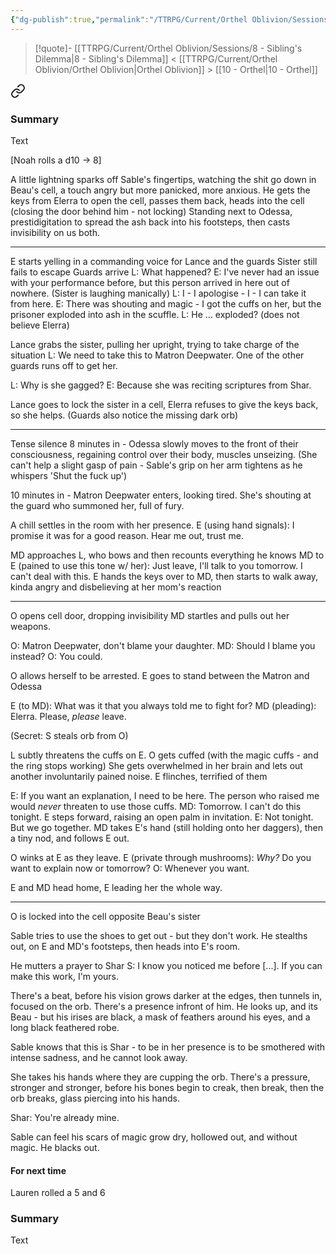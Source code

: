 ```yaml
---
{"dg-publish":true,"permalink":"/TTRPG/Current/Orthel Oblivion/Sessions/9 - Hot Potato/"}
---
```


> [!quote]- [[TTRPG/Current/Orthel Oblivion/Sessions/8 - Sibling's Dilemma\|8 - Sibling's Dilemma]] < [[TTRPG/Current/Orthel Oblivion/Orthel Oblivion\|Orthel Oblivion]] > [[10 - Orthel\|10 - Orthel]]
> 
<div class="transclusion internal-embed is-loaded"><a class="markdown-embed-link" href="/ttrpg/current/orthel-oblivion/sessions/8-sibling-s-dilemma/#summary" aria-label="Open link"><svg xmlns="http://www.w3.org/2000/svg" width="24" height="24" viewBox="0 0 24 24" fill="none" stroke="currentColor" stroke-width="2" stroke-linecap="round" stroke-linejoin="round" class="svg-icon lucide-link"><path d="M10 13a5 5 0 0 0 7.54.54l3-3a5 5 0 0 0-7.07-7.07l-1.72 1.71"></path><path d="M14 11a5 5 0 0 0-7.54-.54l-3 3a5 5 0 0 0 7.07 7.07l1.71-1.71"></path></svg></a><div class="markdown-embed">



### Summary

Text

</div></div>



[Noah rolls a d10 -> 8]

A little lightning sparks off Sable's fingertips, watching the shit go down in Beau's cell, a touch angry but more panicked, more anxious.
He gets the keys from Elerra to open the cell, passes them back, heads into the cell (closing the door behind him - not locking)
Standing next to Odessa, prestidigitation to spread the ash back into his footsteps, then casts invisibility on us both.

---

E starts yelling in a commanding voice for Lance and the guards
Sister still fails to escape
Guards arrive
L: What happened?
E: I've never had an issue with your performance before, but this person arrived in here out of nowhere.
(Sister is laughing manically)
L: I - I apologise - I - I can take it from here.
E: There was shouting and magic - I got the cuffs on her, but the prisoner exploded into ash in the scuffle.
L: He ... exploded? (does not believe Elerra)

Lance grabs the sister, pulling her upright, trying to take charge of the situation
L: We need to take this to Matron Deepwater.
One of the other guards runs off to get her.

L: Why is she gagged? 
E: Because she was reciting scriptures from Shar.

Lance goes to lock the sister in a cell, Elerra refuses to give the keys back, so she helps.
(Guards also notice the missing dark orb)

---

Tense silence
8 minutes in - Odessa slowly moves to the front of their consciousness, regaining control over their body, muscles unseizing.
(She can't help a slight gasp of pain - Sable's grip on her arm tightens as he whispers 'Shut the fuck up')

10 minutes in - Matron Deepwater enters, looking tired.
She's shouting at the guard who summoned her, full of fury.

A chill settles in the room with her presence.
E (using hand signals): I promise it was for a good reason. Hear me out, trust me.

MD approaches L, who bows and then recounts everything he knows
MD to E (pained to use this tone w/ her): Just leave, I'll talk to you tomorrow. I can't deal with this.
E hands the keys over to MD, then starts to walk away, kinda angry and disbelieving at her mom's reaction

---

O opens cell door, dropping invisibility
MD startles and pulls out her weapons.

O: Matron Deepwater, don't blame your daughter.
MD: Should I blame you instead?
O: You could.

O allows herself to be arrested.
E goes to stand between the Matron and Odessa

E (to MD): What was it that you always told me to fight for?
MD (pleading): Elerra. Please, _please_ leave.

(Secret: S steals orb from O)

L subtly threatens the cuffs on E. 
O gets cuffed (with the magic cuffs - and the ring stops working)
She gets overwhelmed in her brain and lets out another involuntarily pained noise.
E flinches, terrified of them

E: If you want an explanation, I need to be here. The person who raised me would _never_ threaten to use those cuffs.
MD: Tomorrow. I can't do this tonight.
E steps forward, raising an open palm in invitation.
E: Not tonight. But we go together.
MD takes E's hand (still holding onto her daggers), then a tiny nod, and follows E out.

O winks at E as they leave.
E (private through mushrooms): _Why?_ Do you want to explain now or tomorrow?
O: Whenever you want.

E and MD head home, E leading her the whole way.

---

O is locked into the cell opposite Beau's sister

Sable tries to use the shoes to get out - but they don't work.
He stealths out, on E and MD's footsteps, then heads into E's room.

He mutters a prayer to Shar
S: I know you noticed me before [...]. If you can make this work, I'm yours.

There's a beat, before his vision grows darker at the edges, then tunnels in, focused on the orb.
There's a presence infront of him.
He looks up, and its Beau - but his irises are black, a mask of feathers around his eyes, and a long black feathered robe.

Sable knows that this is Shar - to be in her presence is to be smothered with intense sadness, and he cannot look away.

She takes his hands where they are cupping the orb.
There's a pressure, stronger and stronger, before his bones begin to creak, then break, then the orb breaks, glass piercing into his hands.

Shar: You're already mine.

Sable can feel his scars of magic grow dry, hollowed out, and without magic.
He blacks out.


#### For next time
Lauren rolled a 5 and 6

### Summary

Text